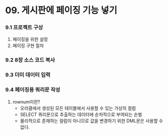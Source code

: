 # 09. 게시판에 페이징 기능 넣기

### 9.1 프로젝트 구상

1. 페이징을 위한 설정
2. 페이징 구현 절차



### 9.2 8장 소스 코드 복사



### 9.3 더미 데이터 입력



### 9.4 페이징용 쿼리문 작성

1. rownum이란?
   - 오라클에서 생성된 모든 테이블에서 사용할 수 있는 가상의 컬럼
   - SELECT 쿼리문으로 추출하는 데이터에 순차적으로 부여되는 순벌
   - 물리적으로 존재하는 컬럼이 아니므로 값을 변경하기 위한 DML문은 사용할 수 없다.